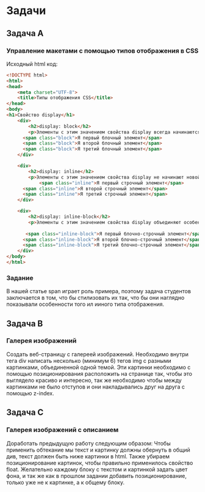 # Задачи
## Задача А
### Управление макетами с помощью типов отображения в CSS
Исходный html код:
``` html
<!DOCTYPE html>
<html>
<head>
    <meta charset="UTF-8">
    <title>Типы отображения CSS</title>
</head>
<body>
<h1>Свойство display</h1>
    <div>
        <h2>display: block</h2>
        <p>Элементы с этим значением свойства display всегда начинаются с новой строки и занимают всю доступную ширину родительского контейнера. Они создают блочный контекст и могут содержать другие блочные и строчные элементы.</p>
      <span class="block">Я первый блочный элемент</span>
      <span class="block">Я второй блочный элемент</span>
      <span class="block">Я третий блочный элемент</span>
    </div>

    <div>
        <h2>display: inline</h2>
        <p>Элементы с этим значением свойства display не начинают новой строки и занимают только столько ширины, сколько необходимо для их содержимого. Они создают строчный контекст и не могут содержать другие блочные элементы.</p>
            <span class="inline">Я первый строчный элемент</span>
      <span class="inline">Я второй строчный элемент</span>
      <span class="inline">Я третий строчный элемент</span>
    </div>

    <div>
        <h2>display: inline-block</h2>
        <p>Элементы с этим значением свойства display объединяют особенности блочных и строчных элементов. Они не начинают новой строки, но при этом могут занимать только столько ширины, сколько необходимо для их содержимого, и при этом могут содержать другие блочные и строчные элементы.</p>
      
       <span class="inline-block">Я первый блочно-строчный элемент</span>
      <span class="inline-block">Я второй блочно-строчный элемент</span>
      <span class="inline-block">Я третий блочно-строчный элемент</span>
    </div>
</body>
</html>

```
### Задание
В нашей статье span играет роль примера, поэтому задача студентов заключается в том, что бы стилизовать их так, что бы они наглядно показывали особенности того ил ииного типа отображения.


## Задача В
###  Галерея изображений
Создать веб-страницу с галереей изображений. Необходимо внутри тега div написать несколько (минимум 6) тегов img с разными картинками, объединенной одной темой. Эти картинки необходимо с помощью позиционирования расположить на странице так, чтобы это выглядело красиво и интересно, так же необходимо чтобы между картинками не было отступов и они накладывались друг на друга с помощью z-index.

## Задача С
###  Галерея изображений с описанием
Доработать предыдущую  работу следующим образом:
Чтобы применить обтекание мы текст и картинку должны обернуть в общий див, текст должен быть ниже картинки в html. Также убираем позиционирование картинок, чтобы правильно применилось свойство float. Желательно каждому блоку с текстом и картинкой задать цвет фона, и так же как в прошлом задании добавить позиционирование, только  уже не к картинке, а к общему блоку.




